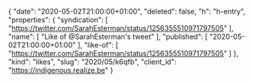 {
  "date": "2020-05-02T21:00:00+01:00",
  "deleted": false,
  "h": "h-entry",
  "properties": {
    "syndication": [
      "https://twitter.com/SarahEsterman/status/1256355510971797505"
    ],
    "name": [
      "Like of @SarahEsterman's tweet"
    ],
    "published": [
      "2020-05-02T21:00:00+01:00"
    ],
    "like-of": [
      "https://twitter.com/SarahEsterman/status/1256355510971797505"
    ]
  },
  "kind": "likes",
  "slug": "2020/05/k6qfb",
  "client_id": "https://indigenous.realize.be"
}
